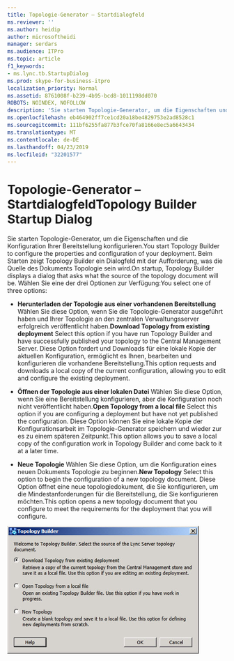 ```yaml
---
title: Topologie-Generator – Startdialogfeld
ms.reviewer: ''
ms.author: heidip
author: microsoftheidi
manager: serdars
ms.audience: ITPro
ms.topic: article
f1_keywords:
- ms.lync.tb.StartupDialog
ms.prod: skype-for-business-itpro
localization_priority: Normal
ms.assetid: 8761008f-b239-4b95-bcd8-1011198dd070
ROBOTS: NOINDEX, NOFOLLOW
description: 'Sie starten Topologie-Generator, um die Eigenschaften und die Konfiguration Ihrer Bereitstellung konfigurieren. Beim Starten zeigt Topology Builder ein Dialogfeld mit der Aufforderung, was die Quelle des Dokuments Topologie sein wird. Wählen Sie eine der drei Optionen zur Verfügung:'
ms.openlocfilehash: eb464902ff7ce1cd20a18be4829753e2ad8528c1
ms.sourcegitcommit: 111bf6255fa877b3fce70fa8166e8ec5a6643434
ms.translationtype: MT
ms.contentlocale: de-DE
ms.lasthandoff: 04/23/2019
ms.locfileid: "32201577"
---
```

# <a name="topology-builder-startup-dialog"></a><span data-ttu-id="187d7-105">Topologie-Generator – Startdialogfeld</span><span class="sxs-lookup"><span data-stu-id="187d7-105">Topology Builder Startup Dialog</span></span>
 
<span data-ttu-id="187d7-106">Sie starten Topologie-Generator, um die Eigenschaften und die Konfiguration Ihrer Bereitstellung konfigurieren.</span><span class="sxs-lookup"><span data-stu-id="187d7-106">You start Topology Builder to configure the properties and configuration of your deployment.</span></span> <span data-ttu-id="187d7-107">Beim Starten zeigt Topology Builder ein Dialogfeld mit der Aufforderung, was die Quelle des Dokuments Topologie sein wird.</span><span class="sxs-lookup"><span data-stu-id="187d7-107">On startup, Topology Builder displays a dialog that asks what the source of the topology document will be.</span></span> <span data-ttu-id="187d7-108">Wählen Sie eine der drei Optionen zur Verfügung:</span><span class="sxs-lookup"><span data-stu-id="187d7-108">You select one of three options:</span></span>
  
- <span data-ttu-id="187d7-109">**Herunterladen der Topologie aus einer vorhandenen Bereitstellung** Wählen Sie diese Option, wenn Sie die Topologie-Generator ausgeführt haben und Ihrer Topologie an den zentralen Verwaltungsserver erfolgreich veröffentlicht haben.</span><span class="sxs-lookup"><span data-stu-id="187d7-109">**Download Topology from existing deployment** Select this option if you have run Topology Builder and have successfully published your topology to the Central Management Server.</span></span> <span data-ttu-id="187d7-110">Diese Option fordert und Downloads für eine lokale Kopie der aktuellen Konfiguration, ermöglicht es Ihnen, bearbeiten und konfigurieren die vorhandene Bereitstellung.</span><span class="sxs-lookup"><span data-stu-id="187d7-110">This option requests and downloads a local copy of the current configuration, allowing you to edit and configure the existing deployment.</span></span>
    
- <span data-ttu-id="187d7-111">**Öffnen der Topologie aus einer lokalen Datei** Wählen Sie diese Option, wenn Sie eine Bereitstellung konfigurieren, aber die Konfiguration noch nicht veröffentlicht haben.</span><span class="sxs-lookup"><span data-stu-id="187d7-111">**Open Topology from a local file** Select this option if you are configuring a deployment but have not yet published the configuration.</span></span> <span data-ttu-id="187d7-112">Diese Option können Sie eine lokale Kopie der Konfigurationsarbeit im Topologie-Generator speichern und wieder zur es zu einem späteren Zeitpunkt.</span><span class="sxs-lookup"><span data-stu-id="187d7-112">This option allows you to save a local copy of the configuration work in Topology Builder and come back to it at a later time.</span></span>
    
- <span data-ttu-id="187d7-113">**Neue Topologie** Wählen Sie diese Option, um die Konfiguration eines neuen Dokuments Topologie zu beginnen.</span><span class="sxs-lookup"><span data-stu-id="187d7-113">**New Topology** Select this option to begin the configuration of a new topology document.</span></span> <span data-ttu-id="187d7-114">Diese Option öffnet eine neue topologiedokument, die Sie konfigurieren, um die Mindestanforderungen für die Bereitstellung, die Sie konfigurieren möchten.</span><span class="sxs-lookup"><span data-stu-id="187d7-114">This option opens a new topology document that you configure to meet the requirements for the deployment that you will configure.</span></span>
    
![Topologie-Generator – Startdialogfeld](../../../media/Topology_Builder_Startup_Dialog.jpg)
  
